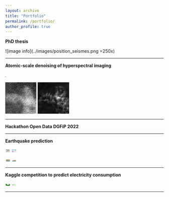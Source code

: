```yaml
---
layout: archive
title: "Portfolio"
permalink: /portfolio/
author_profile: true
---
```


**PhD thesis**

![image info](../images/position_seismes.png =250x)

***

**Atomic-scale denoising of hyperspectral imaging**

<img 
  src="../images/exemple_debruitage.png" 
  alt="Example of a parameter tuning for image denoising"
  title="Example of a parameter tuning for image denoising" 
  height=1/>

<img 
  src="../images/image_bruitee.PNG" 
  alt="A noisy hyperspectral image"
  title="A noisy hyperspectral image" 
  height=100/>
<img 
  src="../images/image_debruitee.PNG" 
  alt="A denoised hyperspectral image"
  title="A denoised hyperspectral image" 
  height=100/>

***

**Hackathon Open Data DGFiP 2022**

***

**Earthquake prediction**

<img 
  src="../images/position_seismes.png" 
  alt="Earthquake location"
  title="Earthquake location" 
  height=10/>
<img 
  src="../images/histogrammes.png" 
  alt="Earthquake histograms"
  title="Earthquake histograms" 
  height=10/>

<img 
  src="../images/seismes_par_tranche_magn_p.png" 
  alt="Percent of earthquakes by magnitude"
  title="Percent of earthquakes by magnitude" 
  height=10/>
<img 
  src="../images/seismes_par_tranche_magn.png" 
  alt="Number of earthquakes by magnitude"
  title="Number of earthquakes by magnitude" 
  height=10/>

***

**Kaggle competition to predict electricity consumption**

<img 
  src="../images/x22.png" 
  alt="Example of a time series of electricity consumption"
  title="Example of a time series of electricity consumption" 
  height=10/>
<img 
  src="../images/x22_gam.png" 
  alt="An example of a prediction of an electricity consumption with a  GAM model"
  title="An example of a prediction of an electricity consumption with a  GAM model" 
  height=10/>

***
